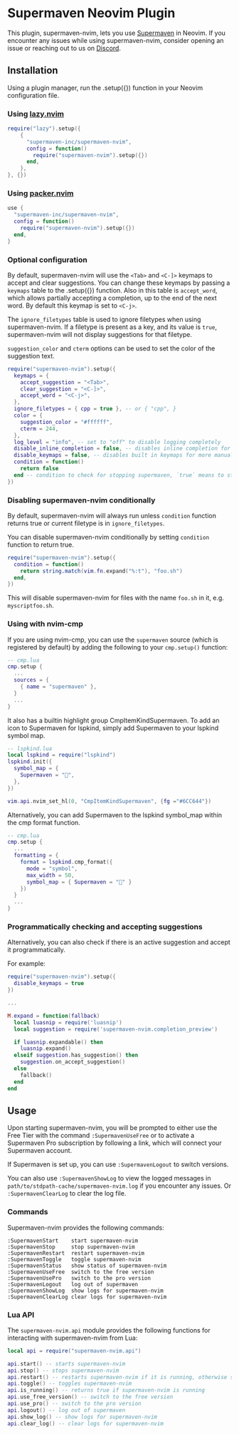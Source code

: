 # Supermaven Neovim Plugin

This plugin, supermaven-nvim, lets you use [Supermaven](https://supermaven.com/) in Neovim. If you encounter any issues while using supermaven-nvim, consider opening an issue or reaching out to us on [Discord](https://discord.com/invite/QQpqBmQH3w).

## Installation

Using a plugin manager, run the .setup({}) function in your Neovim configuration file.

### Using [lazy.nvim](https://github.com/folke/lazy.nvim)

```lua
require("lazy").setup({
    {
      "supermaven-inc/supermaven-nvim",
      config = function()
        require("supermaven-nvim").setup({})
      end,
    },
}, {})
```

### Using [packer.nvim](https://github.com/wbthomason/packer.nvim)

```lua
use {
  "supermaven-inc/supermaven-nvim",
  config = function()
    require("supermaven-nvim").setup({})
  end,
}
```

### Optional configuration

By default, supermaven-nvim will use the `<Tab>` and `<C-]>` keymaps to accept and clear suggestions. You can change these keymaps by passing a `keymaps` table to the .setup({}) function. Also in this table is `accept_word`, which allows partially accepting a completion, up to the end of the next word. By default this keymap is set to `<C-j>`.

The `ignore_filetypes` table is used to ignore filetypes when using supermaven-nvim. If a filetype is present as a key, and its value is `true`, supermaven-nvim will not display suggestions for that filetype.

`suggestion_color` and `cterm` options can be used to set the color of the suggestion text.

```lua
require("supermaven-nvim").setup({
  keymaps = {
    accept_suggestion = "<Tab>",
    clear_suggestion = "<C-]>",
    accept_word = "<C-j>",
  },
  ignore_filetypes = { cpp = true }, -- or { "cpp", }
  color = {
    suggestion_color = "#ffffff",
    cterm = 244,
  },
  log_level = "info", -- set to "off" to disable logging completely
  disable_inline_completion = false, -- disables inline completion for use with cmp
  disable_keymaps = false, -- disables built in keymaps for more manual control
  condition = function()
    return false
  end -- condition to check for stopping supermaven, `true` means to stop supermaven when the condition is true.
})
```

### Disabling supermaven-nvim conditionally

By default, supermaven-nvim will always run unless `condition` function returns true or
current filetype is in `ignore_filetypes`.

You can disable supermaven-nvim conditionally by setting `condition` function to return true.

```lua
require("supermaven-nvim").setup({
  condition = function()
    return string.match(vim.fn.expand("%:t"), "foo.sh")
  end,
})
```

This will disable supermaven-nvim for files with the name `foo.sh` in it, e.g. `myscriptfoo.sh`.

### Using with nvim-cmp

If you are using nvim-cmp, you can use the `supermaven` source (which is registered by default) by adding the following to your `cmp.setup()` function:

```lua
-- cmp.lua
cmp.setup {
  ...
  sources = {
    { name = "supermaven" },
  }
  ...
}
```

It also has a builtin highlight group CmpItemKindSupermaven. To add an icon to Supermaven for lspkind, simply add Supermaven to your lspkind symbol map.

```lua
-- lspkind.lua
local lspkind = require("lspkind")
lspkind.init({
  symbol_map = {
    Supermaven = "",
  },
})

vim.api.nvim_set_hl(0, "CmpItemKindSupermaven", {fg ="#6CC644"})
```

Alternatively, you can add Supermaven to the lspkind symbol_map within the cmp format function.

```lua
-- cmp.lua
cmp.setup {
  ...
  formatting = {
    format = lspkind.cmp_format({
      mode = "symbol",
      max_width = 50,
      symbol_map = { Supermaven = "" }
    })
  }
  ...
}
```

### Programmatically checking and accepting suggestions

Alternatively, you can also check if there is an active suggestion and accept it programmatically.

For example:

```lua
require("supermaven-nvim").setup({
  disable_keymaps = true
})

...

M.expand = function(fallback)
  local luasnip = require('luasnip')
  local suggestion = require('supermaven-nvim.completion_preview')

  if luasnip.expandable() then
    luasnip.expand()
  elseif suggestion.has_suggestion() then
    suggestion.on_accept_suggestion()
  else
    fallback()
  end
end
```

## Usage

Upon starting supermaven-nvim, you will be prompted to either use the Free Tier with the command `:SupermavenUseFree` or to activate a Supermaven Pro subscription by following a link, which will connect your Supermaven account.

If Supermaven is set up, you can use `:SupermavenLogout` to switch versions.

You can also use `:SupermavenShowLog` to view the logged messages in `path/to/stdpath-cache/supermaven-nvim.log` if you encounter any issues. Or `:SupermavenClearLog` to clear the log file.

### Commands

Supermaven-nvim provides the following commands:

```
:SupermavenStart    start supermaven-nvim
:SupermavenStop     stop supermaven-nvim
:SupermavenRestart  restart supermaven-nvim
:SupermavenToggle   toggle supermaven-nvim
:SupermavenStatus   show status of supermaven-nvim
:SupermavenUseFree  switch to the free version
:SupermavenUsePro   switch to the pro version
:SupermavenLogout   log out of supermaven
:SupermavenShowLog  show logs for supermaven-nvim
:SupermavenClearLog clear logs for supermaven-nvim
```

### Lua API

The `supermaven-nvim.api` module provides the following functions for interacting with supermaven-nvim from Lua:

```lua
local api = require("supermaven-nvim.api")

api.start() -- starts supermaven-nvim
api.stop() -- stops supermaven-nvim
api.restart() -- restarts supermaven-nvim if it is running, otherwise starts it
api.toggle() -- toggles supermaven-nvim
api.is_running() -- returns true if supermaven-nvim is running
api.use_free_version() -- switch to the free version
api.use_pro() -- switch to the pro version
api.logout() -- log out of supermaven
api.show_log() -- show logs for supermaven-nvim
api.clear_log() -- clear logs for supermaven-nvim
```
